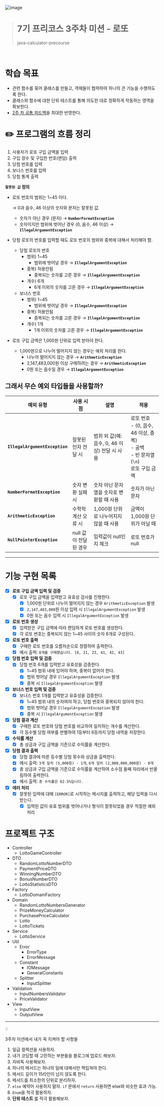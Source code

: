 ![image](https://github.com/user-attachments/assets/f37f95a7-7a5f-43ef-b3c8-cd8d76e1b618)
> 7기 프리코스 3주차 미션 - 로또
> ====================== 
> java-calculator-precourse
<br>

# **학습 목표**

- 관련 함수를 묶어 클래스를 만들고, 객체들이 협력하여 하나의 큰 기능을 수행하도록 한다.
- 클래스와 함수에 대한 단위 테스트를 통해 의도한 대로 정확하게 작동하는 영역을 확보한다.
- [2주 차 공통 피드백](https://docs.google.com/document/d/1QW_762N0WC6JvAiDHNBYXzLJ60y1Azex1d7tID0BggM/edit?usp=sharing)을 최대한
  반영한다.

# **✏️ 프로그램의 흐름 정리**

<aside>

1. 사용자가 로또 구입 금액을 입력
2. 구입 장수 및 구입한 번호(랜덤) 출력
3. 당첨 번호를 입력
4. 보너스 번호를 입력
5. 당첨 통계 출력

**`잘못된 값`  정의**

- 로또 번호의 범위는 1~45 이다.

  → 0과 음수, 46 이상의 숫자와 문자는 잘못된 값.

    - 숫자가 아닌 경우 (문자) → **`NumberFormatException`**
    - 숫자이지만 범위에 벗어난 경우 (0, 음수, 46 이상) → **`IllegalArgumentException`**
- 당첨 로또의 번호를 입력할 때도 로또 번호의 범위와 중복에 대해서 처리해야 함.
    - 당첨 로또의 번호
        - 범위) 1~45
            - 범위에 벗어날 경우 → **`IllegalArgumentException`**
        - 중복) 허용안됨
            - 중복되는 숫자를 고른 경우 → **`IllegalArgumentException`**
        - 개수) 6개
            - 6개 이외의 숫자를 고른 경우 → **`IllegalArgumentException`**
    - 보너스 번호
        - 범위) 1~45
            - 범위에 벗어날 경우 → **`IllegalArgumentException`**
        - 중복) 허용안됨
            - 중복되는 숫자를 고른 경우 → **`IllegalArgumentException`**
        - 개수) 1개
            - 1개 이외의 숫자를 고른 경우 → **`IllegalArgumentException`**
- 로또 구입 금액은 1,000원 단위로 입력 받아야 한다.
    - 1,000원으로 나누어 떨어지지 않는 경우는 예외 처리를 한다.
        - 나누어 떨어지지 않는 경우 → **`ArithmeticException`**
        - 2,147,483,000원 이상 구매하려는 경우 → **`ArithmeticException`**
        - 0원 또는 음수일 경우 → **`IllegalArgumentException`**

</aside>  

## 그래서 무슨 예외 타입들을 사용할까?

| 예외 유형                          | 사용 시점          | 설명                              | 적용                                                                         |
|--------------------------------|----------------|---------------------------------|----------------------------------------------------------------------------|
| **`IllegalArgumentException`** | 잘못된 인자 전달 시    | 범위 외 값(예: 음수, 0, 46 이상) 전달 시 사용 | 로또 번호 <br/>- (0, 음수, 46 이상, 중복) <br/>- 공백 <br/>- 빈 문자열(`\n`) <br/>로또 구입 금액 |
| **`NumberFormatException`**    | 숫자 변환 실패 시     | 숫자 아닌 문자열을 숫자로 변환할 때 사용         | 숫자가 아닌 문자                                                                  |
| **`ArithmeticException`**      | 수학적 계산 오류 시    | 1,000원 단위로 나누어지지 않을 때 사용        | 금액이 1,000원 단위가 아닐 때                                                        |
| **`NullPointerException`**     | null 값이 전달된 경우 | 입력값이 null인지 체크                  | 로또 번호가 null                                                                |

--- 

# **기능 구현 목록**

- [x] **로또 구입 금액 입력 및 검증**
    - [x] 로또 구입 금액을 입력받고 유효성 검사를 진행한다.
        - [x] 1,000원 단위로 나누어 떨어지지 않는 경우 `ArithmeticException` 발생
        - [x] `2,147,483,000`원 이상 입력 시 `IllegalArgumentException` 발생
        - [x] 0원 또는 음수 입력 시 `IllegalArgumentException` 발생

- [x] **로또 번호 생성**
    - [x] 입력받은 구입 금액에 따라 랜덤하게 로또 번호를 생성한다.
    - [x] 각 로또 번호는 중복되지 않는 1~45 사이의 숫자 6개로 구성된다.

- [x] **로또 번호 출력**
    - [x] 구매한 로또 번호를 오름차순으로 정렬하여 출력한다.
    - [x] 예시 출력: `8개를 구매했습니다. [8, 21, 23, 41, 42, 43]`

- [x] **당첨 번호 입력 및 검증**
    - [x] 당첨 번호 6개를 입력받고 유효성을 검증한다.
        - [x] 1~45 범위 내에 있어야 하며, 중복이 없어야 한다.
        - [x] 범위 벗어날 경우 `IllegalArgumentException` 발생
        - [x] 중복 시 `IllegalArgumentException` 발생

- [x] **보너스 번호 입력 및 검증**
    - [x] 보너스 번호 1개를 입력받고 유효성을 검증한다.
        - [x] 1~45 범위 내의 숫자여야 하고, 당첨 번호와 중복되지 않아야 한다.
        - [x] 범위 벗어날 경우 `IllegalArgumentException` 발생
        - [x] 중복 시 `IllegalArgumentException` 발생

- [x] **당첨 결과 계산**
    - [x] 구매한 로또 번호와 당첨 번호를 비교하여 일치하는 개수를 계산한다.
    - [x] 각 등수별 당첨 여부를 판별하여 1등부터 6등까지 당첨 내역을 저장한다.

- [x] **수익률 계산**
    - [x] 총 상금과 구입 금액을 기준으로 수익률을 계산한다.

- [x] **당첨 결과 출력**
    - [x] 당첨 결과에 따른 등수별 당첨 횟수와 상금을 출력한다.
    - [x] 예시 출력: `3개 일치 (5,000원) - 1개`, `6개 일치 (2,000,000,000원) - 0개`
    - [x] 총 상금과 구입 금액을 기준으로 수익률을 계산하여 소수점 둘째 자리에서 반올림하여 출력한다.
    - [x] 예시 출력: `총 수익률은 62.5%입니다.`

- [x] **에러 처리**
    - [x] 잘못된 입력에 대해 `[ERROR]`로 시작하는 메시지를 출력하고, 해당 입력을 다시 받는다.
        - [x] 입력된 값이 유효 범위를 벗어나거나 형식이 잘못되었을 경우 적절한 예외 처리

# **프로젝트 구조**

- Controller
    - LottoGameController
- DTO
    - RandomLottoNumberDTO
    - PaymentPriceDTO
    - WinningNumberDTO
    - BonusNumberDTO
    - LottoStatisticsDTO
- Factory
    - LottoDomainFactory
- Domain
    - RandomLottoNumbersGenerator
    - PrizeMoneyCalculator
    - PurchasePriceCalculator
    - Lotto
    - LottoTickets
- Service
    - LottoService
- Util
    - Error
        - ErrorType
        - ErrorMessage
    - Constant
        - IOMessage
        - GeneralConstants
    - Splitter
        - InputSplitter
- Validation
    - InputNumbersValidator
    - PriceValidator
- View
    - InputView
    - OutputView

---

<aside>
💡

3주차 미션에서 내가 꼭 지켜야 할 사항들

1. 일급 컬렉션을 사용하자.
2. 내가 코딩할 때 고민하는 부분들을 블로그에 업로드 해보자.
3. 자바독 사용해보자.
4. 하나의 메서드는 하나의 일에 대해서만 책임져야 한다.
5. 메서드 길이가 15라인이 넘지 않도록 한다.
6. 메서드를 최소한의 단위로 분리하자.
7. `else` 예약어 사용하지 말자. `if` 문에서 `return` 사용하면 else와 비슷한 효과 가능.
8. `Enum`을 적극 활용하자.
9. **단위 테스트** 를 적극 활용해보자.

</aside>

